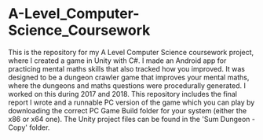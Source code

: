 # A-Level_Computer-Science_Coursework

This is the repository for my A Level Computer Science coursework project, where I created a game in Unity with C#. I made an Android app for practicing mental maths skills that also tracked how you improved. It was designed to be a dungeon crawler game that improves your mental maths, where the dungeons and maths questions were procedurally generated. I worked on this during 2017 and 2018. This repository includes the final report I wrote and a runnable PC version of the game which you can play by downloading the correct PC Game Build folder for your system (either the x86 or x64 one). The Unity project files can be found in the 'Sum Dungeon - Copy' folder. 
